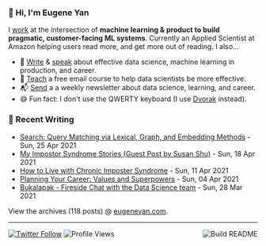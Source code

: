 ### 👋 Hi, I'm Eugene Yan

I [work](https://eugeneyan.com/about/) at the intersection of **machine learning & product to build pragmatic, customer-facing ML systems**. Currently an Applied Scientist at Amazon helping users read more, and get more out of reading. I also...

- 📝 [Write](https://eugeneyan.com/writing/) & [speak](https://eugeneyan.com/speaking/) about effective data science, machine learning in production, and career.
- 🧠 [Teach](https://eugeneyan.com/resources/) a free email course to help data scientists be more effective.
- 📬 [Send](https://eugeneyan.com/subscribe/) a a weekly newsletter about data science, learning, and career.
- 😅 Fun fact: I don't use the QWERTY keyboard (I use [Dvorak](https://en.wikipedia.org/wiki/Dvorak_keyboard_layout) instead).

### 📝 Recent Writing

<!-- writing starts -->
* [Search: Query Matching via Lexical, Graph, and Embedding Methods](https://eugeneyan.com//writing/search-query-matching/) - Sun, 25 Apr 2021
* [My Impostor Syndrome Stories (Guest Post by Susan Shu)](https://eugeneyan.com//writing/imposter-syndrome-susan/) - Sun, 18 Apr 2021
* [How to Live with Chronic Imposter Syndrome](https://eugeneyan.com//writing/imposter-syndrome/) - Sun, 11 Apr 2021
* [Planning Your Career: Values and Superpowers](https://eugeneyan.com//writing/values-and-superpowers/) - Sun, 04 Apr 2021
* [Bukalapak - Fireside Chat with the Data Science team](https://eugeneyan.com//speaking/bukalapak-fireside/) - Sun, 28 Mar 2021
<!-- writing ends -->

View the archives (<!-- writing_count starts -->118<!-- writing_count ends --> posts) @ [eugeneyan.com](https://eugeneyan.com).

---
[![Twitter Follow](https://img.shields.io/twitter/follow/eugeneyan?label=Follow&style=social)](https://twitter.com/eugeneyan) ![Profile Views](https://gpvc.arturio.dev/eugeneyan)<a href="https://github.com/eugeneyan/eugeneyan/actions"><img src="https://github.com/eugeneyan/eugeneyan/workflows/Build%20README/badge.svg?branch=master" align="right" alt="Build README"></a>
